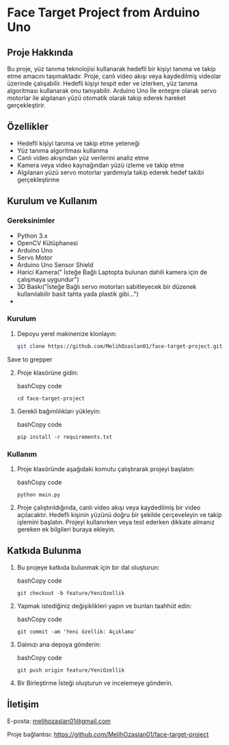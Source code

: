 # Face Target Project from Arduino Uno


## Proje Hakkında

Bu proje, yüz tanıma teknolojisi kullanarak hedefli bir kişiyi tanıma ve takip etme amacını taşımaktadır. Proje, canlı video akışı veya kaydedilmiş videolar üzerinde çalışabilir. Hedefli kişiyi tespit eder ve izlerken, yüz tanıma algoritması kullanarak onu tanıyabilir. Arduino Uno İle entegre olarak servo motorlar ile algılanan yüzü otomatik olarak takip ederek hareket gerçekleştirir.

## Özellikler

- Hedefli kişiyi tanıma ve takip etme yeteneği
- Yüz tanıma algoritması kullanma
- Canlı video akışından yüz verilerini analiz etme
- Kamera veya video kaynağından yüzü izleme ve takip etme
- Algılanan yüzü servo motorlar yardımıyla takip ederek hedef takibi gerçekleştirme 

## Kurulum ve Kullanım

### Gereksinimler

- Python 3.x
- OpenCV Kütüphanesi
- Arduino Uno
- Servo Motor
- Arduino Uno Sensor Shield
- Harici Kamera(" İsteğe Bağlı Laptopta bulunan dahili kamera için de çalışmaya uygundur")
- 3D Baskı("İsteğe Bağlı servo motorları sabitleyecek bir düzenek kullanılabilir basit tahta yada plastik gibi...")
- 

### Kurulum

1. Depoyu yerel makinenize klonlayın:

   ```bash
   git clone https://github.com/MelihOzaslan01/face-target-project.git` 

Save to grepper

2.  Proje klasörüne gidin:
    
    bashCopy code
    
    `cd face-target-project` 
    
3.  Gerekli bağımlılıkları yükleyin:
    
    bashCopy code
    
    `pip install -r requirements.txt` 
    

### Kullanım

1.  Proje klasöründe aşağıdaki komutu çalıştırarak projeyi başlatın:
    
    bashCopy code
    
    `python main.py` 
    
2.  Proje çalıştırıldığında, canlı video akışı veya kaydedilmiş bir video açılacaktır. Hedefli kişinin yüzünü doğru bir şekilde çerçeveleyin ve takip işlemini başlatın. Projeyi kullanırken veya test ederken dikkate almanız gereken ek bilgileri buraya ekleyin.
    

## Katkıda Bulunma

1.  Bu projeye katkıda bulunmak için bir dal oluşturun:
    
    bashCopy code
    
    `git checkout -b feature/YeniOzellik` 
    
2.  Yapmak istediğiniz değişiklikleri yapın ve bunları taahhüt edin:
    
    bashCopy code
    
    `git commit -am 'Yeni özellik: Açıklama'` 
    
3.  Dalınızı ana depoya gönderin:
    
    bashCopy code
    
    `git push origin feature/YeniOzellik` 
    
4.  Bir Birleştirme İsteği oluşturun ve incelemeye gönderin.

## İletişim

E-posta: melihozaslan01@gmail.com

Proje bağlantısı:  https://github.com/MelihOzaslan01/face-target-project
